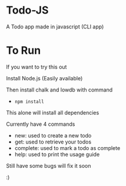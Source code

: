 # Todo-JS

A Todo app made in javascript (CLI app)

# To Run

If you want to try this out

Install Node.js (Easily available)

Then install chalk and lowdb with command

  * `npm install`
  
  This alone will install all dependencies

Currently have 4 commands

  * new:      used to create a new todo 
  * get:      used to retrieve your todos
  * complete: used to mark a todo as complete
  * help:     used to print the usage guide


Still have some bugs will fix it soon

:)
